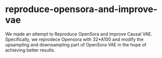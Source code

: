# reproduce-opensora-and-improve-vae
We made an attempt to Reproduce OpenSora and improve Causal VAE. Specifically, we reprodece Opensora with 32*A100 and modify the upsampling and downsampling part of OpenSora VAE in the hope of achieving better results.
